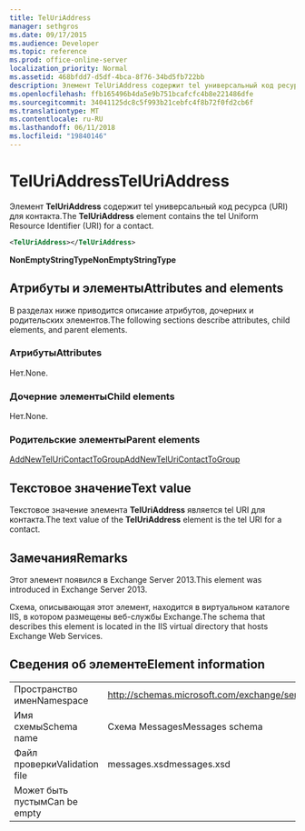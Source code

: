 ```yaml
---
title: TelUriAddress
manager: sethgros
ms.date: 09/17/2015
ms.audience: Developer
ms.topic: reference
ms.prod: office-online-server
localization_priority: Normal
ms.assetid: 468bfdd7-d5df-4bca-8f76-34bd5fb722bb
description: Элемент TelUriAddress содержит tel универсальный код ресурса (URI) для контакта.
ms.openlocfilehash: ffb165496b4da5e9b751bcafcfc4b8e221486dfe
ms.sourcegitcommit: 34041125dc8c5f993b21cebfc4f8b72f0fd2cb6f
ms.translationtype: MT
ms.contentlocale: ru-RU
ms.lasthandoff: 06/11/2018
ms.locfileid: "19840146"
---
```

# <a name="teluriaddress"></a><span data-ttu-id="0c606-103">TelUriAddress</span><span class="sxs-lookup"><span data-stu-id="0c606-103">TelUriAddress</span></span>

<span data-ttu-id="0c606-104">Элемент **TelUriAddress** содержит tel универсальный код ресурса (URI) для контакта.</span><span class="sxs-lookup"><span data-stu-id="0c606-104">The **TelUriAddress** element contains the tel Uniform Resource Identifier (URI) for a contact.</span></span> 
  
```XML
<TelUriAddress></TelUriAddress>
```

 <span data-ttu-id="0c606-105">**NonEmptyStringType**</span><span class="sxs-lookup"><span data-stu-id="0c606-105">**NonEmptyStringType**</span></span>
## <a name="attributes-and-elements"></a><span data-ttu-id="0c606-106">Атрибуты и элементы</span><span class="sxs-lookup"><span data-stu-id="0c606-106">Attributes and elements</span></span>

<span data-ttu-id="0c606-107">В разделах ниже приводится описание атрибутов, дочерних и родительских элементов.</span><span class="sxs-lookup"><span data-stu-id="0c606-107">The following sections describe attributes, child elements, and parent elements.</span></span>
  
### <a name="attributes"></a><span data-ttu-id="0c606-108">Атрибуты</span><span class="sxs-lookup"><span data-stu-id="0c606-108">Attributes</span></span>

<span data-ttu-id="0c606-109">Нет.</span><span class="sxs-lookup"><span data-stu-id="0c606-109">None.</span></span>
  
### <a name="child-elements"></a><span data-ttu-id="0c606-110">Дочерние элементы</span><span class="sxs-lookup"><span data-stu-id="0c606-110">Child elements</span></span>

<span data-ttu-id="0c606-111">Нет.</span><span class="sxs-lookup"><span data-stu-id="0c606-111">None.</span></span>
  
### <a name="parent-elements"></a><span data-ttu-id="0c606-112">Родительские элементы</span><span class="sxs-lookup"><span data-stu-id="0c606-112">Parent elements</span></span>

[<span data-ttu-id="0c606-113">AddNewTelUriContactToGroup</span><span class="sxs-lookup"><span data-stu-id="0c606-113">AddNewTelUriContactToGroup</span></span>](addnewteluricontacttogroup.md)
  
## <a name="text-value"></a><span data-ttu-id="0c606-114">Текстовое значение</span><span class="sxs-lookup"><span data-stu-id="0c606-114">Text value</span></span>

<span data-ttu-id="0c606-115">Текстовое значение элемента **TelUriAddress** является tel URI для контакта.</span><span class="sxs-lookup"><span data-stu-id="0c606-115">The text value of the **TelUriAddress** element is the tel URI for a contact.</span></span> 
  
## <a name="remarks"></a><span data-ttu-id="0c606-116">Замечания</span><span class="sxs-lookup"><span data-stu-id="0c606-116">Remarks</span></span>

<span data-ttu-id="0c606-117">Этот элемент появился в Exchange Server 2013.</span><span class="sxs-lookup"><span data-stu-id="0c606-117">This element was introduced in Exchange Server 2013.</span></span>
  
<span data-ttu-id="0c606-118">Схема, описывающая этот элемент, находится в виртуальном каталоге IIS, в котором размещены веб-службы Exchange.</span><span class="sxs-lookup"><span data-stu-id="0c606-118">The schema that describes this element is located in the IIS virtual directory that hosts Exchange Web Services.</span></span>
  
## <a name="element-information"></a><span data-ttu-id="0c606-119">Сведения об элементе</span><span class="sxs-lookup"><span data-stu-id="0c606-119">Element information</span></span>

|||
|:-----|:-----|
|<span data-ttu-id="0c606-120">Пространство имен</span><span class="sxs-lookup"><span data-stu-id="0c606-120">Namespace</span></span>  <br/> |http://schemas.microsoft.com/exchange/services/2006/messages  <br/> |
|<span data-ttu-id="0c606-121">Имя схемы</span><span class="sxs-lookup"><span data-stu-id="0c606-121">Schema name</span></span>  <br/> |<span data-ttu-id="0c606-122">Схема Messages</span><span class="sxs-lookup"><span data-stu-id="0c606-122">Messages schema</span></span>  <br/> |
|<span data-ttu-id="0c606-123">Файл проверки</span><span class="sxs-lookup"><span data-stu-id="0c606-123">Validation file</span></span>  <br/> |<span data-ttu-id="0c606-124">messages.xsd</span><span class="sxs-lookup"><span data-stu-id="0c606-124">messages.xsd</span></span>  <br/> |
|<span data-ttu-id="0c606-125">Может быть пустым</span><span class="sxs-lookup"><span data-stu-id="0c606-125">Can be empty</span></span>  <br/> ||
   

